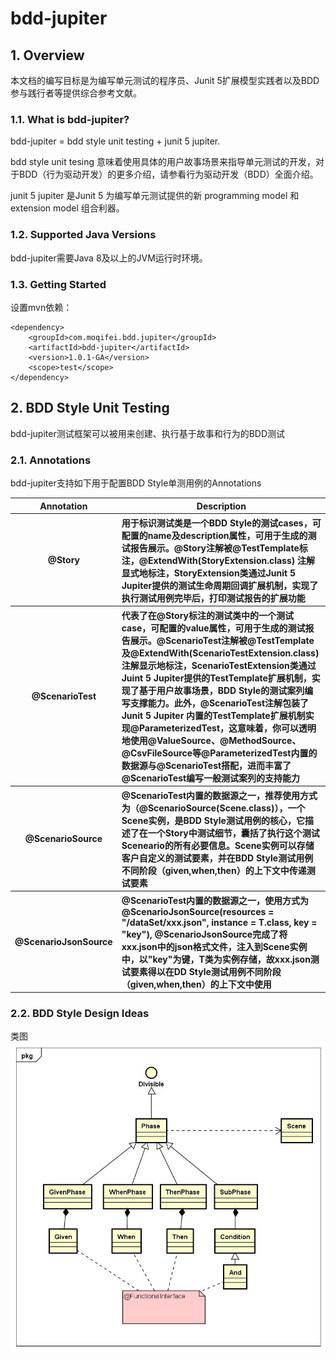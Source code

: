 # bdd-jupiter
## 1. Overview
本文档的编写目标是为编写单元测试的程序员、Junit 5扩展模型实践者以及BDD参与践行者等提供综合参考文献。
### 1.1. What is bdd-jupiter?
bdd-jupiter = bdd style unit testing + junit 5 jupiter.

bdd style unit tesing 意味着使用具体的用户故事场景来指导单元测试的开发，对于BDD（行为驱动开发）的更多介绍，请参看行为驱动开发（BDD）全面介绍。

junit 5 jupiter 是Junit 5 为编写单元测试提供的新 programming model 和 extension model 组合利器。
### 1.2. Supported Java Versions
bdd-jupiter需要Java 8及以上的JVM运行时环境。
### 1.3. Getting Started
设置mvn依赖：
```
<dependency>
    <groupId>com.moqifei.bdd.jupiter</groupId>
    <artifactId>bdd-jupiter</artifactId>
    <version>1.0.1-GA</version>
    <scope>test</scope>
</dependency>
```
## 2. BDD Style Unit Testing
bdd-jupiter测试框架可以被用来创建、执行基于故事和行为的BDD测试
### 2.1. Annotations
bdd-jupiter支持如下用于配置BDD Style单测用例的Annotations
<table>
        <tr>
            <th>Annotation</th>
            <th>Description</th>
        </tr>
        <tr>
            <th>@Story</th>
            <th  align="left">用于标识测试类是一个BDD Style的测试cases，可配置的name及description属性，可用于生成的测试报告展示。@Story注解被@TestTemplate标注，@ExtendWith(StoryExtension.class) 注解显式地标注，StoryExtension类通过Junit 5 Jupiter提供的测试生命周期回调扩展机制，实现了执行测试用例完毕后，打印测试报告的扩展功能</th>
        </tr>
        <tr>
            <th>@ScenarioTest</th>
            <th align="left">代表了在@Story标注的测试类中的一个测试case，可配置的value属性，可用于生成的测试报告展示。@ScenarioTest注解被@TestTemplate及@ExtendWith(ScenarioTestExtension.class)注解显示地标注，ScenarioTestExtension类通过Juint 5 Jupiter提供的TestTemplate扩展机制，实现了基于用户故事场景，BDD Style的测试案列编写支撑能力。此外，@ScenarioTest注解包装了Junit 5 Jupiter 内置的TestTemplate扩展机制实现@ParameterizedTest，这意味着，你可以透明地使用@ValueSource、@MethodSource、@CsvFileSource等@ParameterizedTest内置的数据源与@ScenarioTest搭配，进而丰富了@ScenarioTest编写一般测试案列的支持能力</th>
        </tr>
        <tr>
            <th>@ScenarioSource</th>
            <th align="left">@ScenarioTest内置的数据源之一，推荐使用方式为（@ScenarioSource(Scene.class)），一个Scene实例，是BDD Style测试用例的核心，它描述了在一个Story中测试细节，囊括了执行这个测试Sceneario的所有必要信息。Scene实例可以存储客户自定义的测试要素，并在BDD Style测试用例不同阶段（given,when,then）的上下文中传递测试要素</th>
        </tr>
        <tr>
            <th>@ScenarioJsonSource</th>
            <th align="left">@ScenarioTest内置的数据源之一，使用方式为@ScenarioJsonSource(resources = "/dataSet/xxx.json", instance = T.class, key = "key"), @ScenarioJsonSource完成了将xxx.json中的json格式文件，注入到Scene实例中，以"key"为键，T类为实例存储，故xxx.json测试要素得以在DD Style测试用例不同阶段（given,when,then）的上下文中使用</th>
        </tr>
    </table>  
    
### 2.2. BDD Style Design Ideas
类图  
![Image](https://github.com/moqifei/bdd-jupiter/blob/BRANCH_1.0.1/src/pic/class.jpg)

